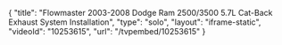 {
    "title": "Flowmaster 2003-2008 Dodge Ram 2500\/3500 5.7L Cat-Back Exhaust System Installation",
    "type": "solo",
    "layout": "iframe-static",
    "videoId": "10253615",
    "url": "\/tvpembed\/10253615"
}